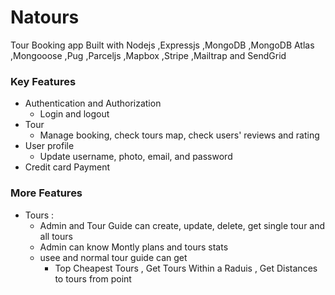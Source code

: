 # Natours
Tour Booking app Built with Nodejs ,Expressjs ,MongoDB ,MongoDB Atlas ,Mongooose ,Pug ,Parceljs ,Mapbox ,Stripe ,Mailtrap and SendGrid



### Key Features

* Authentication and Authorization
  - Login and logout
* Tour
  - Manage booking, check tours map, check users' reviews and rating
* User profile
  - Update username, photo, email, and password
* Credit card Payment

### More Features 

* Tours :
  - Admin and Tour Guide can create, update, delete, get single tour and all tours
  - Admin can know Montly plans and tours stats
  - usee and normal tour guide can get
      - Top  Cheapest Tours , Get Tours Within a Raduis , Get Distances to tours from point
  


